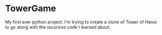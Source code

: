 # TowerGame
My first ever python project. I'm trying to create a clone of Tower of Hanoi to go along with the recursive code I learned about.
